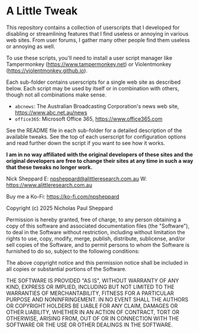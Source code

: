 A Little Tweak
==============

This repository contains a collection of userscripts that I developed for
disabling or streamlining features that I find useless or annoying in various
web sites. From user forums, I gather many other people find them useless or
annoying as well.

To use these scripts, you'll need to install a user script manager like
Tampermonkey (https://www.tampermonkey.net) or
Violentmonkey (https://violentmonkey.github.io).

Each sub-folder contains userscripts for a single web site as described below.
Each script may be used by itself or in combination with others, though not
all combinations make sense.
- `abcnews`: The Australian Broadcasting Corporation's news web site,
   https://www.abc.net.au/news
- `office365`: Microsoft Office 365, https://www.office365.com

See the README file in each sub-folder for a detailed description of the
available tweaks. See the top of each userscript for configuration options
and read further down the script if you want to see how it works.

**I am in no way affiliated with the original developers of these sites and
the original developers are free to change their sites at any time in such a
way that these tweaks no longer work.**

Nick Sheppard
E: npsheppard@alittleresearch.com.au
W: https://www.alittleresearch.com.au

Buy me a Ko-Fi: https://ko-fi.com/npsheppard

Copyright (c) 2025 Nicholas Paul Sheppard

Permission is hereby granted, free of charge, to any person obtaining a copy
of this software and associated documentation files (the "Software"), to deal
in the Software without restriction, including without limitation the rights
to use, copy, modify, merge, publish, distribute, sublicense, and/or sell
copies of the Software, and to permit persons to whom the Software is
furnished to do so, subject to the following conditions:

The above copyright notice and this permission notice shall be included in all
copies or substantial portions of the Software.

THE SOFTWARE IS PROVIDED "AS IS", WITHOUT WARRANTY OF ANY KIND, EXPRESS OR
IMPLIED, INCLUDING BUT NOT LIMITED TO THE WARRANTIES OF MERCHANTABILITY,
FITNESS FOR A PARTICULAR PURPOSE AND NONINFRINGEMENT. IN NO EVENT SHALL THE
AUTHORS OR COPYRIGHT HOLDERS BE LIABLE FOR ANY CLAIM, DAMAGES OR OTHER
LIABILITY, WHETHER IN AN ACTION OF CONTRACT, TORT OR OTHERWISE, ARISING FROM,
OUT OF OR IN CONNECTION WITH THE SOFTWARE OR THE USE OR OTHER DEALINGS IN THE
SOFTWARE.
